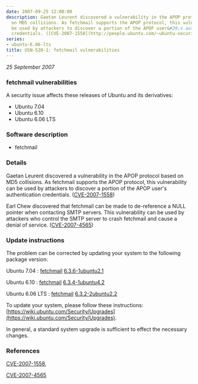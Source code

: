 ```yaml
---
date: 2007-09-25 12:00:00
description: Gaetan Leurent discovered a vulnerability in the APOP protocol based
  on MD5 collisions. As fetchmail supports the APOP protocol, this vulnerability can
  be used by attackers to discover a portion of the APOP user&#39;s authentication
  credentials. ([CVE-2007-1558](http://people.ubuntu.com/~ubuntu-security/cve/CVE-2007-1558))
series:
- ubuntu-6.06-lts
title: USN-520-1: fetchmail vulnerabilities
---
```


*25 September 2007*

### fetchmail vulnerabilities

A security issue affects these releases of Ubuntu and its derivatives:

* Ubuntu 7.04
* Ubuntu 6.10
* Ubuntu 6.06 LTS

### Software description

* fetchmail 

### Details

Gaetan Leurent discovered a vulnerability in the APOP protocol based on MD5 collisions. As fetchmail supports the APOP protocol, this vulnerability can be used by attackers to discover a portion of the APOP user&#39;s authentication credentials. ([CVE-2007-1558](http://people.ubuntu.com/~ubuntu-security/cve/CVE-2007-1558))

Earl Chew discovered that fetchmail can be made to de-reference a NULL pointer when contacting SMTP servers. This vulnerability can be used by attackers who control the SMTP server to crash fetchmail and cause a denial of service. ([CVE-2007-4565](http://people.ubuntu.com/~ubuntu-security/cve/CVE-2007-4565)) 

### Update instructions

The problem can be corrected by updating your system to the following package version:

Ubuntu 7.04
 : [fetchmail](https://launchpad.net/ubuntu/+source/fetchmail) <span> [6.3.6-1ubuntu2.1](https://launchpad.net/ubuntu/+source/fetchmail/6.3.6-1ubuntu2.1) </span> 

Ubuntu 6.10
 : [fetchmail](https://launchpad.net/ubuntu/+source/fetchmail) <span> [6.3.4-1ubuntu4.2](https://launchpad.net/ubuntu/+source/fetchmail/6.3.4-1ubuntu4.2) </span> 

Ubuntu 6.06 LTS
 : [fetchmail](https://launchpad.net/ubuntu/+source/fetchmail) <span> [6.3.2-2ubuntu2.2](https://launchpad.net/ubuntu/+source/fetchmail/6.3.2-2ubuntu2.2) </span> 

To update your system, please follow these instructions: [https://wiki.ubuntu.com/Security/Upgrades](https://wiki.ubuntu.com/Security/Upgrades).

In general, a standard system upgrade is sufficient to effect the necessary changes. 

### References

 
 [CVE-2007-1558](http://people.ubuntu.com/~ubuntu-security/cve/CVE-2007-1558), 

 [CVE-2007-4565](http://people.ubuntu.com/~ubuntu-security/cve/CVE-2007-4565)
